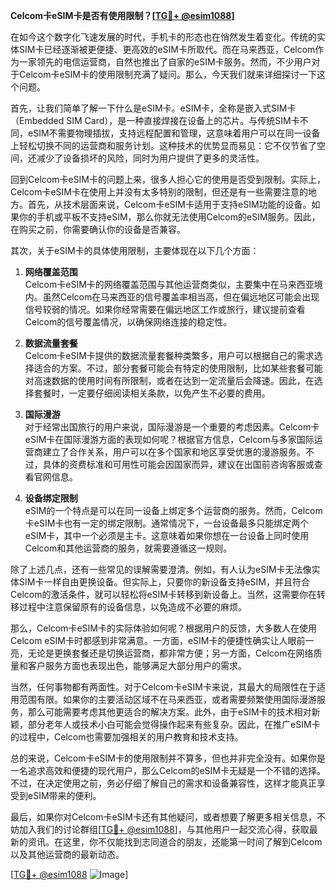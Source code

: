 **Celcom卡eSIM卡是否有使用限制？[[TG💪+ @esim1088](https://t.me/s/esim1088)]**

在如今这个数字化飞速发展的时代，手机卡的形态也在悄然发生着变化。传统的实体SIM卡已经逐渐被更便捷、更高效的eSIM卡所取代。而在马来西亚，Celcom作为一家领先的电信运营商，自然也推出了自家的eSIM卡服务。然而，不少用户对于Celcom卡eSIM卡的使用限制充满了疑问。那么，今天我们就来详细探讨一下这个问题。

首先，让我们简单了解一下什么是eSIM卡。eSIM卡，全称是嵌入式SIM卡（Embedded SIM Card），是一种直接焊接在设备上的芯片。与传统SIM卡不同，eSIM不需要物理插拔，支持远程配置和管理，这意味着用户可以在同一设备上轻松切换不同的运营商和服务计划。这种技术的优势显而易见：它不仅节省了空间，还减少了设备损坏的风险，同时为用户提供了更多的灵活性。

回到Celcom卡eSIM卡的问题上来，很多人担心它的使用是否受到限制。实际上，Celcom卡eSIM卡在使用上并没有太多特别的限制，但还是有一些需要注意的地方。首先，从技术层面来说，Celcom卡eSIM卡适用于支持eSIM功能的设备。如果你的手机或平板不支持eSIM，那么你就无法使用Celcom的eSIM服务。因此，在购买之前，你需要确认你的设备是否兼容。

其次，关于eSIM卡的具体使用限制，主要体现在以下几个方面：

1. **网络覆盖范围**  
   Celcom卡eSIM卡的网络覆盖范围与其他运营商类似，主要集中在马来西亚境内。虽然Celcom在马来西亚的信号覆盖率相当高，但在偏远地区可能会出现信号较弱的情况。如果你经常需要在偏远地区工作或旅行，建议提前查看Celcom的信号覆盖情况，以确保网络连接的稳定性。

2. **数据流量套餐**  
   Celcom卡eSIM卡提供的数据流量套餐种类繁多，用户可以根据自己的需求选择适合的方案。不过，部分套餐可能会有特定的使用限制，比如某些套餐可能对高速数据的使用时间有所限制，或者在达到一定流量后会降速。因此，在选择套餐时，一定要仔细阅读相关条款，以免产生不必要的费用。

3. **国际漫游**  
   对于经常出国旅行的用户来说，国际漫游是一个重要的考虑因素。Celcom卡eSIM卡在国际漫游方面的表现如何呢？根据官方信息，Celcom与多家国际运营商建立了合作关系，用户可以在多个国家和地区享受优惠的漫游服务。不过，具体的资费标准和可用性可能会因国家而异，建议在出国前咨询客服或查看官网信息。

4. **设备绑定限制**  
   eSIM的一个特点是可以在同一设备上绑定多个运营商的服务。然而，Celcom卡eSIM卡也有一定的绑定限制。通常情况下，一台设备最多只能绑定两个eSIM卡，其中一个必须是主卡。这意味着如果你想在一台设备上同时使用Celcom和其他运营商的服务，就需要遵循这一规则。

除了上述几点，还有一些常见的误解需要澄清。例如，有人认为eSIM卡无法像实体SIM卡一样自由更换设备。但实际上，只要你的新设备支持eSIM，并且符合Celcom的激活条件，就可以轻松将eSIM卡转移到新设备上。当然，这需要你在转移过程中注意保留原有的设备信息，以免造成不必要的麻烦。

那么，Celcom卡eSIM卡的实际体验如何呢？根据用户的反馈，大多数人在使用Celcom eSIM卡时都感到非常满意。一方面，eSIM卡的便捷性确实让人眼前一亮，无论是更换套餐还是切换运营商，都非常方便；另一方面，Celcom在网络质量和客户服务方面也表现出色，能够满足大部分用户的需求。

当然，任何事物都有两面性。对于Celcom卡eSIM卡来说，其最大的局限性在于适用范围有限。如果你的主要活动区域不在马来西亚，或者需要频繁使用国际漫游服务，那么可能需要考虑其他更适合的解决方案。此外，由于eSIM卡的技术相对新颖，部分老年人或技术小白可能会觉得操作起来有些复杂。因此，在推广eSIM卡的过程中，Celcom也需要加强相关的用户教育和技术支持。

总的来说，Celcom卡eSIM卡的使用限制并不算多，但也并非完全没有。如果你是一名追求高效和便捷的现代用户，那么Celcom的eSIM卡无疑是一个不错的选择。不过，在决定使用之前，务必仔细了解自己的需求和设备兼容性，这样才能真正享受到eSIM带来的便利。

最后，如果你对Celcom卡eSIM卡还有其他疑问，或者想要了解更多相关信息，不妨加入我们的讨论群组[[TG💪+ @esim1088](https://t.me/s/esim1088)]，与其他用户一起交流心得，获取最新的资讯。在这里，你不仅能找到志同道合的朋友，还能第一时间了解到Celcom以及其他运营商的最新动态。

[[TG💪+ @esim1088](https://t.me/s/esim1088) ![Image](https://i.postimg.cc/4NQfJmqS/Snipaste-2025-05-13-00-14-12.png)]